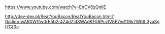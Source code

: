 https://www.youtube.com/watch?v=EnCV6zQnIiE

http://dev-dev.pl/BeatYouBacon/BeatYouBacon.html?fbclid=IwAR0W1fw0rE5b2r4Z4dZidSWAdKF5RPuzlV8E7ed11Bk7W6tL3yaSgI7Gf0c
